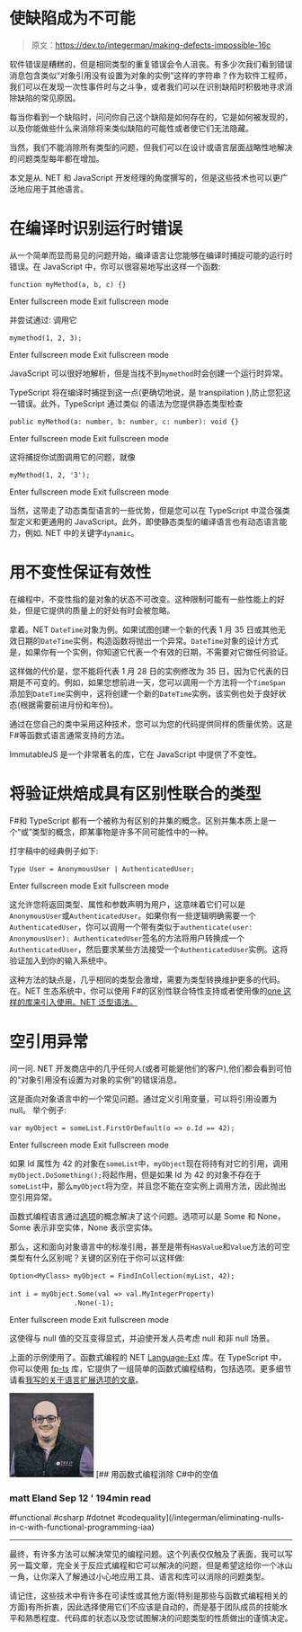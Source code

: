 # 使缺陷成为不可能

> 原文：<https://dev.to/integerman/making-defects-impossible-16c>

软件错误是糟糕的，但是相同类型的重复错误会令人沮丧。有多少次我们看到错误消息包含类似“对象引用没有设置为对象的实例”这样的字符串？作为软件工程师，我们可以在发现一次性事件时与之斗争，或者我们可以在识别缺陷时积极地寻求消除缺陷的常见原因。

每当你看到一个缺陷时，问问你自己这个缺陷是如何存在的，它是如何被发现的，以及你能做些什么来消除将来类似缺陷的可能性或者使它们无法隐藏。

当然，我们不能消除所有类型的问题，但我们可以在设计或语言层面战略性地解决的问题类型每年都在增加。

本文是从. NET 和 JavaScript 开发经理的角度撰写的，但是这些技术也可以更广泛地应用于其他语言。

# 在编译时识别运行时错误

从一个简单而显而易见的问题开始，编译语言让您能够在编译时捕捉可能的运行时错误。在 JavaScript 中，你可以很容易地写出这样一个函数:

```
function myMethod(a, b, c) {} 
```

Enter fullscreen mode Exit fullscreen mode

并尝试通过:
调用它

```
mymethod(1, 2, 3); 
```

Enter fullscreen mode Exit fullscreen mode

JavaScript 可以很好地解析，但是当找不到`mymethod`时会创建一个运行时异常。

TypeScript 将在编译时捕捉到这一点(更确切地说，是 transpilation ),防止您犯这一错误。此外，TypeScript 通过类似
的语法为您提供静态类型检查

```
public myMethod(a: number, b: number, c: number): void {} 
```

Enter fullscreen mode Exit fullscreen mode

这将捕捉你试图调用它的问题，就像

```
myMethod(1, 2, '3'); 
```

Enter fullscreen mode Exit fullscreen mode

当然，这带走了动态类型语言的一些优势，但是您可以在 TypeScript 中混合强类型定义和更通用的 JavaScript。此外，即使静态类型的编译语言也有动态语言能力，例如. NET 中的关键字`dynamic`。

# 用不变性保证有效性

在编程中，不变性指的是对象的状态不可改变。这种限制可能有一些性能上的好处，但是它提供的质量上的好处有时会被忽略。

拿着。NET `DateTime`对象为例。如果试图创建一个新的代表 1 月 35 日或其他无效日期的`DateTime`实例，构造函数将抛出一个异常。`DateTime`对象的设计方式是，如果你有一个实例，你知道它代表一个有效的日期，不需要对它做任何验证。

这样做的代价是，您不能将代表 1 月 28 日的实例修改为 35 日，因为它代表的日期是不可变的。例如，如果您想前进一天，您可以调用一个方法将一个`TimeSpan`添加到`DateTime`实例中，这将创建一个新的`DateTime`实例，该实例也处于良好状态(根据需要前进月份和年份)。

通过在您自己的类中采用这种技术，您可以为您的代码提供同样的质量优势。这是 F#等函数式语言通常支持的方法。

ImmutableJS 是一个非常著名的库，它在 JavaScript 中提供了不变性。

# 将验证烘焙成具有区别性联合的类型

F#和 TypeScript 都有一个被称为有区别的并集的概念。区别并集本质上是一个“或”类型的概念，即某事物是许多不同可能性中的一种。

打字稿中的经典例子如下:

```
Type User = AnonymousUser | AuthenticatedUser; 
```

Enter fullscreen mode Exit fullscreen mode

这允许您将返回类型、属性和参数声明为用户，这意味着它们可以是`AnonymousUser`或`AuthenticatedUser`。如果你有一些逻辑明确需要一个`AuthenticatedUser`，你可以调用一个带有类似于`authenticate(user: AnonymousUser): AuthenticatedUser`签名的方法将用户转换成一个`AuthenticatedUser`，然后要求某些方法接受一个`AuthenticatedUser`实例。这将验证加入到你的输入系统中。

这种方法的缺点是，几乎相同的类型会激增，需要为类型转换维护更多的代码。
在。NET 生态系统中，你可以使用 F#的区别性联合特性支持或者使用像的[one 这样的库来引入使用。NET 泛型语法。](https://github.com/mcintyre321/OneOf)

# 空引用异常

问一问. NET 开发商店中的几乎任何人(或者可能是他们的客户),他们都会看到可怕的“对象引用没有设置为对象的实例”的错误消息。

这是面向对象语言中的一个常见问题。通过定义引用变量，可以将引用设置为 null。
举个例子:

```
var myObject = someList.FirstOrDefault(o => o.Id == 42); 
```

Enter fullscreen mode Exit fullscreen mode

如果 Id 属性为 42 的对象在`someList`中，`myObject`现在将持有对它的引用，调用`myObject.DoSomething();`将起作用，但是如果 Id 为 42 的对象不存在于`someList`中，那么`myObject`将为空，并且您不能在空实例上调用方法，因此抛出空引用异常。

函数式编程语言通过[选项](https://dev.to/integerman/eliminating-nulls-in-c-with-functional-programming-iaa)的概念解决了这个问题。选项可以是 Some 和 None，Some 表示非空实体，None 表示空实体。

那么，这和面向对象语言中的标准引用，甚至是带有`HasValue`和`Value`方法的可空类型有什么区别呢？关键的区别在于你可以这样做:

```
Option<MyClass> myObject = FindInCollection(myList, 42);

int i = myObject.Some(val => val.MyIntegerProperty)
                .None(-1); 
```

Enter fullscreen mode Exit fullscreen mode

这使得与 null 值的交互变得显式，并迫使开发人员考虑 null 和非 null 场景。

上面的示例使用了。函数式编程的 NET [Language-Ext](https://github.com/louthy/language-ext) 库。在 TypeScript 中，你可以使用 [fp-ts](https://github.com/gcanti/fp-ts) 库，它提供了一组简单的函数式编程结构，包括选项。更多细节请看[我写的关于语言扩展选项的文章](https://dev.to/integerman/eliminating-nulls-in-c-with-functional-programming-iaa)。

[![integerman](img/c4617a5228f5ea62d27f47eb980b349d.png)](/integerman) [## 用函数式编程消除 C#中的空值

### matt Eland Sep 12 ' 194min read

#functional #csharp #dotnet #codequality](/integerman/eliminating-nulls-in-c-with-functional-programming-iaa)

* * *

最终，有许多方法可以解决常见的编程问题。这个列表仅仅触及了表面，我可以写另一篇文章，完全关于反应式编程和它可以解决的问题，但是希望这给你一个冰山一角，让你深入了解通过小心地应用工具、语言和库可以消除的问题类型。

请记住，这些技术中有许多在可读性或其他方面(特别是那些与函数式编程相关的方面)有所折衷，因此选择使用它们不应该是自动的，而是基于团队成员的技能水平和熟悉程度、代码库的状态以及您试图解决的问题类型的性质做出的谨慎决定。